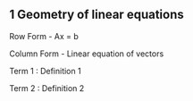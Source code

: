 ## 1 Geometry of linear equations
Row Form - Ax = b

Column Form - Linear equation of vectors

Term 1
: Definition 1

Term 2
: Definition 2
